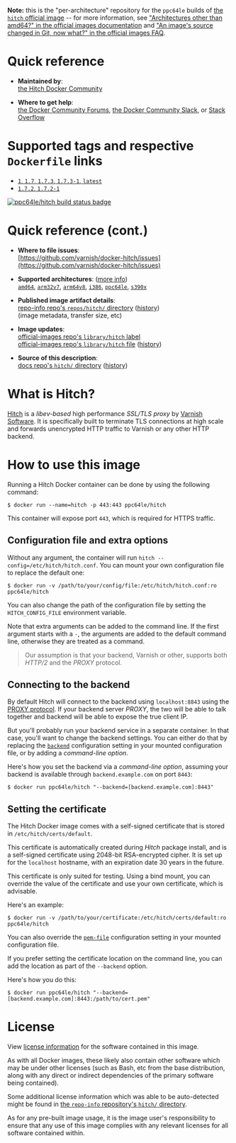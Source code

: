 <!--

********************************************************************************

WARNING:

    DO NOT EDIT "hitch/README.md"

    IT IS AUTO-GENERATED

    (from the other files in "hitch/" combined with a set of templates)

********************************************************************************

-->

**Note:** this is the "per-architecture" repository for the `ppc64le` builds of [the `hitch` official image](https://hub.docker.com/_/hitch) -- for more information, see ["Architectures other than amd64?" in the official images documentation](https://github.com/docker-library/official-images#architectures-other-than-amd64) and ["An image's source changed in Git, now what?" in the official images FAQ](https://github.com/docker-library/faq#an-images-source-changed-in-git-now-what).

# Quick reference

-	**Maintained by**:  
	[the Hitch Docker Community](https://github.com/varnish/docker-hitch)

-	**Where to get help**:  
	[the Docker Community Forums](https://forums.docker.com/), [the Docker Community Slack](https://dockr.ly/slack), or [Stack Overflow](https://stackoverflow.com/search?tab=newest&q=docker)

# Supported tags and respective `Dockerfile` links

-	[`1`, `1.7`, `1.7.3`, `1.7.3-1`, `latest`](https://github.com/varnish/docker-hitch/blob/3f7f06a4eeb066e03f81f5e3d170d1e13606e69e/Dockerfile)
-	[`1.7.2`, `1.7.2-1`](https://github.com/varnish/docker-hitch/blob/054c998138c8f8ec6be03c7db711b8435de41e2b/Dockerfile)

[![ppc64le/hitch build status badge](https://img.shields.io/jenkins/s/https/doi-janky.infosiftr.net/job/multiarch/job/ppc64le/job/hitch.svg?label=ppc64le/hitch%20%20build%20job)](https://doi-janky.infosiftr.net/job/multiarch/job/ppc64le/job/hitch/)

# Quick reference (cont.)

-	**Where to file issues**:  
	[https://github.com/varnish/docker-hitch/issues](https://github.com/varnish/docker-hitch/issues)

-	**Supported architectures**: ([more info](https://github.com/docker-library/official-images#architectures-other-than-amd64))  
	[`amd64`](https://hub.docker.com/r/amd64/hitch/), [`arm32v7`](https://hub.docker.com/r/arm32v7/hitch/), [`arm64v8`](https://hub.docker.com/r/arm64v8/hitch/), [`i386`](https://hub.docker.com/r/i386/hitch/), [`ppc64le`](https://hub.docker.com/r/ppc64le/hitch/), [`s390x`](https://hub.docker.com/r/s390x/hitch/)

-	**Published image artifact details**:  
	[repo-info repo's `repos/hitch/` directory](https://github.com/docker-library/repo-info/blob/master/repos/hitch) ([history](https://github.com/docker-library/repo-info/commits/master/repos/hitch))  
	(image metadata, transfer size, etc)

-	**Image updates**:  
	[official-images repo's `library/hitch` label](https://github.com/docker-library/official-images/issues?q=label%3Alibrary%2Fhitch)  
	[official-images repo's `library/hitch` file](https://github.com/docker-library/official-images/blob/master/library/hitch) ([history](https://github.com/docker-library/official-images/commits/master/library/hitch))

-	**Source of this description**:  
	[docs repo's `hitch/` directory](https://github.com/docker-library/docs/tree/master/hitch) ([history](https://github.com/docker-library/docs/commits/master/hitch))

# What is Hitch?

[Hitch](https://hitch-tls.org/) is a *libev-based* high performance *SSL/TLS proxy* by [Varnish Software](https://varnish-software.com). It is specifically built to terminate TLS connections at high scale and forwards unencrypted HTTP traffic to Varnish or any other HTTP backend.

# How to use this image

Running a Hitch Docker container can be done by using the following command:

```console
$ docker run --name=hitch -p 443:443 ppc64le/hitch
```

This container will expose port `443`, which is required for HTTPS traffic.

## Configuration file and extra options

Without any argument, the container will run `hitch --config=/etc/hitch/hitch.conf`. You can mount your own configuration file to replace the default one:

```console
$ docker run -v /path/to/your/config/file:/etc/hitch/hitch.conf:ro ppc64le/hitch
```

You can also change the path of the configuration file by setting the `HITCH_CONFIG_FILE` environment variable.

Note that extra arguments can be added to the command line. If the first argument starts with a `-`, the arguments are added to the default command line, otherwise they are treated as a command.

> Our assumption is that your backend, Varnish or other, supports both *HTTP/2* and the *PROXY* protocol.

## Connecting to the backend

By default Hitch will connect to the backend using `localhost:8843` using the [PROXY protocol](https://github.com/varnish/hitch/blob/master/docs/proxy-protocol.md). If your backend server *PROXY*, the two will be able to talk together and backend will be able to expose the true client IP.

But you'll probably run your backend service in a separate container. In that case, you'll want to change the backend settings. You can either do that by replacing the [`backend`](https://github.com/varnish/hitch/blob/master/hitch.conf.man.rst#backend--) configuration setting in your mounted configuration file, or by adding a *command-line option*.

Here's how you set the backend via a *command-line option*, assuming your backend is available through `backend.example.com` on port `8443`:

```console
$ docker run ppc64le/hitch "--backend=[backend.example.com]:8443"
```

## Setting the certificate

The Hitch Docker image comes with a self-signed certificate that is stored in `/etc/hitch/certs/default`.

This certificate is automatically created during *Hitch* package install, and is a self-signed certificate using 2048-bit RSA-encrypted cipher. It is set up for the `localhost` hostname, with an expiration date 30 years in the future.

This certificate is only suited for testing. Using a bind mount, you can override the value of the certificate and use your own certificate, which is advisable.

Here's an example:

```console
$ docker run -v /path/to/your/certificate:/etc/hitch/certs/default:ro ppc64le/hitch
```

You can also override the [`pem-file`](https://github.com/varnish/hitch/blob/master/hitch.conf.man.rst#pem-file--string) configuration setting in your mounted configuration file.

If you prefer setting the certificate location on the command line, you can add the location as part of the `--backend` option.

Here's how you do this:

```console
$ docker run ppc64le/hitch "--backend=[backend.example.com]:8443:/path/to/cert.pem"
```

# License

View [license information](https://github.com/varnish/hitch/blob/master/LICENSE) for the software contained in this image.

As with all Docker images, these likely also contain other software which may be under other licenses (such as Bash, etc from the base distribution, along with any direct or indirect dependencies of the primary software being contained).

Some additional license information which was able to be auto-detected might be found in [the `repo-info` repository's `hitch/` directory](https://github.com/docker-library/repo-info/tree/master/repos/hitch).

As for any pre-built image usage, it is the image user's responsibility to ensure that any use of this image complies with any relevant licenses for all software contained within.
